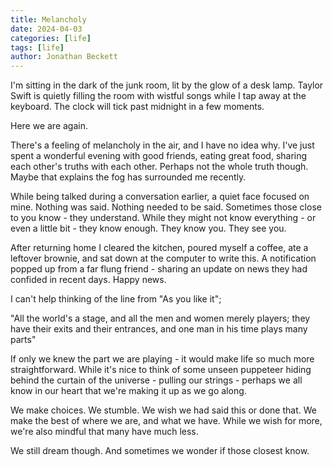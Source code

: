 ```yaml
---
title: Melancholy
date: 2024-04-03
categories: [life]
tags: [life]
author: Jonathan Beckett
---
```


I'm sitting in the dark of the junk room, lit by the glow of a desk lamp. Taylor Swift is quietly filling the room with wistful songs while I tap away at the keyboard. The clock will tick past midnight in a few moments.

Here we are again.

There's a feeling of melancholy in the air, and I have no idea why. I've just spent a wonderful evening with good friends, eating great food, sharing each other's truths with each other. Perhaps not the whole truth though. Maybe that explains the fog has surrounded me recently.

While being talked during a conversation earlier, a quiet face focused on mine. Nothing was said. Nothing needed to be said. Sometimes those close to you know - they understand. While they might not know everything - or even a little bit - they know enough. They know you. They see you.

After returning home I cleared the kitchen, poured myself a coffee, ate a leftover brownie, and sat down at the computer to write this. A notification popped up from a far flung friend - sharing an update on news they had confided in recent days. Happy news.

I can't help thinking of the line from "As you like it";

"All the world's a stage, and all the men and women merely players; they have their exits and their entrances, and one man in his time plays many parts"

If only we knew the part we are playing - it would make life so much more straightforward. While it's nice to think of some unseen puppeteer hiding behind the curtain of the universe - pulling our strings - perhaps we all know in our heart that we're making it up as we go along.

We make choices. We stumble. We wish we had said this or done that. We make the best of where we are, and what we have. While we wish for more, we're also mindful that many have much less.

We still dream though. And sometimes we wonder if those closest know.